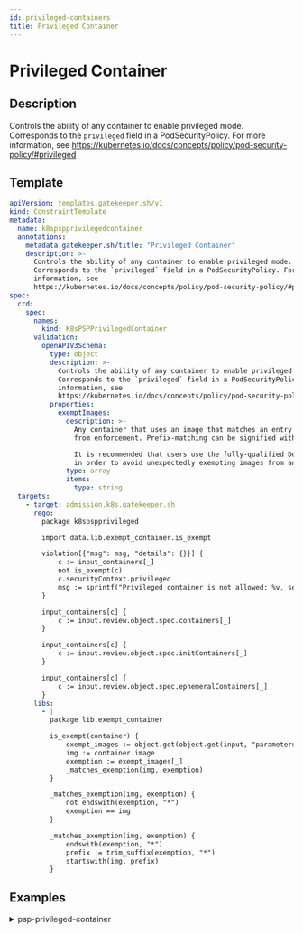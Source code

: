 ```yaml
---
id: privileged-containers
title: Privileged Container
---
```


# Privileged Container

## Description
Controls the ability of any container to enable privileged mode. Corresponds to the `privileged` field in a PodSecurityPolicy. For more information, see https://kubernetes.io/docs/concepts/policy/pod-security-policy/#privileged

## Template
```yaml
apiVersion: templates.gatekeeper.sh/v1
kind: ConstraintTemplate
metadata:
  name: k8spspprivilegedcontainer
  annotations:
    metadata.gatekeeper.sh/title: "Privileged Container"
    description: >-
      Controls the ability of any container to enable privileged mode.
      Corresponds to the `privileged` field in a PodSecurityPolicy. For more
      information, see
      https://kubernetes.io/docs/concepts/policy/pod-security-policy/#privileged
spec:
  crd:
    spec:
      names:
        kind: K8sPSPPrivilegedContainer
      validation:
        openAPIV3Schema:
          type: object
          description: >-
            Controls the ability of any container to enable privileged mode.
            Corresponds to the `privileged` field in a PodSecurityPolicy. For more
            information, see
            https://kubernetes.io/docs/concepts/policy/pod-security-policy/#privileged
          properties:
            exemptImages:
              description: >-
                Any container that uses an image that matches an entry in this list will be excluded
                from enforcement. Prefix-matching can be signified with `*`. For example: `my-image-*`.

                It is recommended that users use the fully-qualified Docker image name (e.g. start with a domain name)
                in order to avoid unexpectedly exempting images from an untrusted repository.
              type: array
              items:
                type: string
  targets:
    - target: admission.k8s.gatekeeper.sh
      rego: |
        package k8spspprivileged

        import data.lib.exempt_container.is_exempt

        violation[{"msg": msg, "details": {}}] {
            c := input_containers[_]
            not is_exempt(c)
            c.securityContext.privileged
            msg := sprintf("Privileged container is not allowed: %v, securityContext: %v", [c.name, c.securityContext])
        }

        input_containers[c] {
            c := input.review.object.spec.containers[_]
        }

        input_containers[c] {
            c := input.review.object.spec.initContainers[_]
        }

        input_containers[c] {
            c := input.review.object.spec.ephemeralContainers[_]
        }
      libs:
        - |
          package lib.exempt_container

          is_exempt(container) {
              exempt_images := object.get(object.get(input, "parameters", {}), "exemptImages", [])
              img := container.image
              exemption := exempt_images[_]
              _matches_exemption(img, exemption)
          }

          _matches_exemption(img, exemption) {
              not endswith(exemption, "*")
              exemption == img
          }

          _matches_exemption(img, exemption) {
              endswith(exemption, "*")
              prefix := trim_suffix(exemption, "*")
              startswith(img, prefix)
          }
```

## Examples
<details>
<summary>psp-privileged-container</summary><blockquote>

<details>
<summary>constraint</summary>

```yaml
apiVersion: constraints.gatekeeper.sh/v1beta1
kind: K8sPSPPrivilegedContainer
metadata:
  name: psp-privileged-container
spec:
  match:
    kinds:
      - apiGroups: [""]
        kinds: ["Pod"]
    excludedNamespaces: ["kube-system"]
```

</details>
<details>
<summary>example_allowed</summary>

```yaml
apiVersion: v1
kind: Pod
metadata:
  name: nginx-privileged-allowed
  labels:
    app: nginx-privileged
spec:
  containers:
  - name: nginx
    image: nginx
    securityContext:
      privileged: false
```

</details>
<details>
<summary>example_disallowed</summary>

```yaml
apiVersion: v1
kind: Pod
metadata:
  name: nginx-privileged-disallowed
  labels:
    app: nginx-privileged
spec:
  containers:
  - name: nginx
    image: nginx
    securityContext:
      privileged: true
```

</details>
<details>
<summary>disallowed_ephemeral</summary>

```yaml
apiVersion: v1
kind: Pod
metadata:
  name: nginx-privileged-disallowed
  labels:
    app: nginx-privileged
spec:
  ephemeralContainers:
  - name: nginx
    image: nginx
    securityContext:
      privileged: true
```

</details>


</blockquote></details>
